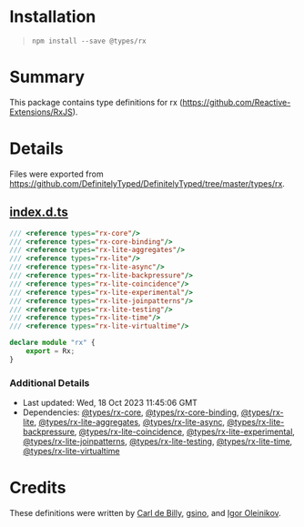 # Installation
> `npm install --save @types/rx`

# Summary
This package contains type definitions for rx (https://github.com/Reactive-Extensions/RxJS).

# Details
Files were exported from https://github.com/DefinitelyTyped/DefinitelyTyped/tree/master/types/rx.
## [index.d.ts](https://github.com/DefinitelyTyped/DefinitelyTyped/tree/master/types/rx/index.d.ts)
````ts
/// <reference types="rx-core"/>
/// <reference types="rx-core-binding"/>
/// <reference types="rx-lite-aggregates"/>
/// <reference types="rx-lite"/>
/// <reference types="rx-lite-async"/>
/// <reference types="rx-lite-backpressure"/>
/// <reference types="rx-lite-coincidence"/>
/// <reference types="rx-lite-experimental"/>
/// <reference types="rx-lite-joinpatterns"/>
/// <reference types="rx-lite-testing"/>
/// <reference types="rx-lite-time"/>
/// <reference types="rx-lite-virtualtime"/>

declare module "rx" {
    export = Rx;
}

````

### Additional Details
 * Last updated: Wed, 18 Oct 2023 11:45:06 GMT
 * Dependencies: [@types/rx-core](https://npmjs.com/package/@types/rx-core), [@types/rx-core-binding](https://npmjs.com/package/@types/rx-core-binding), [@types/rx-lite](https://npmjs.com/package/@types/rx-lite), [@types/rx-lite-aggregates](https://npmjs.com/package/@types/rx-lite-aggregates), [@types/rx-lite-async](https://npmjs.com/package/@types/rx-lite-async), [@types/rx-lite-backpressure](https://npmjs.com/package/@types/rx-lite-backpressure), [@types/rx-lite-coincidence](https://npmjs.com/package/@types/rx-lite-coincidence), [@types/rx-lite-experimental](https://npmjs.com/package/@types/rx-lite-experimental), [@types/rx-lite-joinpatterns](https://npmjs.com/package/@types/rx-lite-joinpatterns), [@types/rx-lite-testing](https://npmjs.com/package/@types/rx-lite-testing), [@types/rx-lite-time](https://npmjs.com/package/@types/rx-lite-time), [@types/rx-lite-virtualtime](https://npmjs.com/package/@types/rx-lite-virtualtime)

# Credits
These definitions were written by [Carl de Billy](http://carl.debilly.net/), [gsino](http://www.codeplex.com/site/users/view/gsino), and [Igor Oleinikov](https://github.com/Igorbek).
